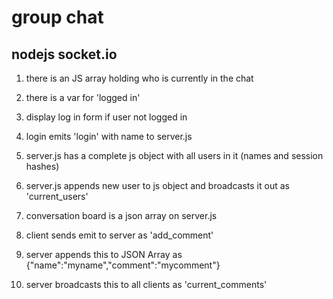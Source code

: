 # group chat 

## nodejs socket.io

1. there is an JS array holding who is currently in the chat

2.  there is a var for 'logged in'

3. display log in form if user not logged in

4. login emits 'login' with name to server.js

5. server.js has a complete js object with all users in it (names and session hashes)

6. server.js appends new user to js object and broadcasts it out as 'current_users'

7. conversation board is a json array on server.js

8. client sends emit to server as 'add_comment'

9. server appends this to JSON Array as {"name":"myname","comment":"mycomment"}

10. server broadcasts this to all clients as 'current_comments'

